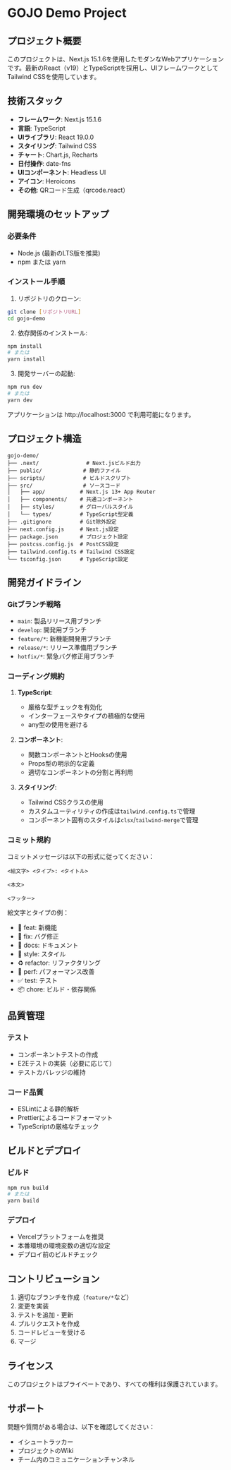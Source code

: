 # GOJO Demo Project

## プロジェクト概要

このプロジェクトは、Next.js 15.1.6を使用したモダンなWebアプリケーションです。最新のReact（v19）とTypeScriptを採用し、UIフレームワークとしてTailwind CSSを使用しています。

## 技術スタック

- **フレームワーク**: Next.js 15.1.6
- **言語**: TypeScript
- **UIライブラリ**: React 19.0.0
- **スタイリング**: Tailwind CSS
- **チャート**: Chart.js, Recharts
- **日付操作**: date-fns
- **UIコンポーネント**: Headless UI
- **アイコン**: Heroicons
- **その他**: QRコード生成（qrcode.react）

## 開発環境のセットアップ

### 必要条件

- Node.js (最新のLTS版を推奨)
- npm または yarn

### インストール手順

1. リポジトリのクローン:
```bash
git clone [リポジトリURL]
cd gojo-demo
```

2. 依存関係のインストール:
```bash
npm install
# または
yarn install
```

3. 開発サーバーの起動:
```bash
npm run dev
# または
yarn dev
```

アプリケーションは http://localhost:3000 で利用可能になります。

## プロジェクト構造

```
gojo-demo/
├── .next/               # Next.jsビルド出力
├── public/             # 静的ファイル
├── scripts/            # ビルドスクリプト
├── src/                # ソースコード
│   ├── app/           # Next.js 13+ App Router
│   ├── components/    # 共通コンポーネント
│   ├── styles/        # グローバルスタイル
│   └── types/         # TypeScript型定義
├── .gitignore         # Git除外設定
├── next.config.js     # Next.js設定
├── package.json       # プロジェクト設定
├── postcss.config.js  # PostCSS設定
├── tailwind.config.ts # Tailwind CSS設定
└── tsconfig.json      # TypeScript設定
```

## 開発ガイドライン

### Gitブランチ戦略

- `main`: 製品リリース用ブランチ
- `develop`: 開発用ブランチ
- `feature/*`: 新機能開発用ブランチ
- `release/*`: リリース準備用ブランチ
- `hotfix/*`: 緊急バグ修正用ブランチ

### コーディング規約

1. **TypeScript**:
   - 厳格な型チェックを有効化
   - インターフェースやタイプの積極的な使用
   - any型の使用を避ける

2. **コンポーネント**:
   - 関数コンポーネントとHooksの使用
   - Props型の明示的な定義
   - 適切なコンポーネントの分割と再利用

3. **スタイリング**:
   - Tailwind CSSクラスの使用
   - カスタムユーティリティの作成は`tailwind.config.ts`で管理
   - コンポーネント固有のスタイルは`clsx`/`tailwind-merge`で管理

### コミット規約

コミットメッセージは以下の形式に従ってください：

```
<絵文字> <タイプ>: <タイトル>

<本文>

<フッター>
```

絵文字とタイプの例：
- 🎉 feat: 新機能
- 🐛 fix: バグ修正
- 📝 docs: ドキュメント
- 💄 style: スタイル
- ♻️ refactor: リファクタリング
- 🚀 perf: パフォーマンス改善
- ✅ test: テスト
- 📦 chore: ビルド・依存関係

## 品質管理

### テスト

- コンポーネントテストの作成
- E2Eテストの実装（必要に応じて）
- テストカバレッジの維持

### コード品質

- ESLintによる静的解析
- Prettierによるコードフォーマット
- TypeScriptの厳格なチェック

## ビルドとデプロイ

### ビルド

```bash
npm run build
# または
yarn build
```

### デプロイ

- Vercelプラットフォームを推奨
- 本番環境の環境変数の適切な設定
- デプロイ前のビルドチェック

## コントリビューション

1. 適切なブランチを作成（`feature/*`など）
2. 変更を実装
3. テストを追加・更新
4. プルリクエストを作成
5. コードレビューを受ける
6. マージ

## ライセンス

このプロジェクトはプライベートであり、すべての権利は保護されています。

## サポート

問題や質問がある場合は、以下を確認してください：
- イシュートラッカー
- プロジェクトのWiki
- チーム内のコミュニケーションチャンネル
